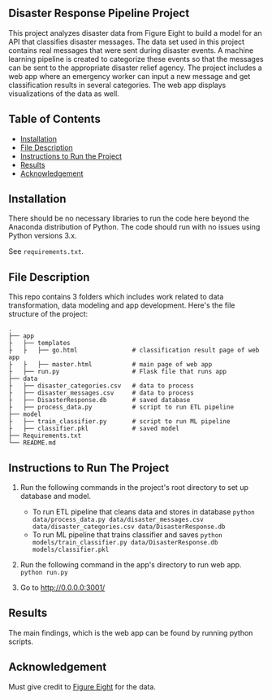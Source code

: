 ## Disaster Response Pipeline Project
This project analyzes disaster data from Figure Eight to build a model for an API that classifies disaster messages. The data set used in this project contains real messages that were sent during disaster events. A machine learning pipeline is created to categorize these events so that the messages can be sent to the appropriate disaster relief agency. The project includes a web app where an emergency worker can input a new message and get classification results in several categories. The web app displays visualizations of the data as well.

## Table of Contents
- [Installation](#installation)
- [File Description](#file-description)
- [Instructions to Run the Project](#instructions-to-run-the-project)
- [Results](#results)
- [Acknowledgement](#acknowledgement)

## Installation
There should be no necessary libraries to run the code here beyond the Anaconda distribution of Python. The code should run with no issues using Python versions 3.x.

See `requirements.txt`.

## File Description
This repo contains 3 folders which includes work related to data transformation, data modeling and app development. Here's the file structure of the project:

    .
    ├── app
    ├   ├── templates
    ├   ├   ├── go.html               # classification result page of web app
    ├   ├   ├── master.html           # main page of web app
    ├   ├── run.py                    # Flask file that runs app
    ├── data 
    ├   ├── disaster_categories.csv   # data to process
    ├   ├── disaster_messages.csv     # data to process
    ├   ├── DisasterResponse.db       # saved database
    ├   ├── process_data.py           # script to run ETL pipeline
    ├── model
    ├   ├── train_classifier.py       # script to run ML pipeline
    ├   ├── classifier.pkl            # saved model
    ├── Requirements.txt
    └── README.md

## Instructions to Run The Project
1. Run the following commands in the project's root directory to set up database and model.

    - To run ETL pipeline that cleans data and stores in database
        `python data/process_data.py data/disaster_messages.csv data/disaster_categories.csv data/DisasterResponse.db`
    - To run ML pipeline that trains classifier and saves
        `python models/train_classifier.py data/DisasterResponse.db models/classifier.pkl`

2. Run the following command in the app's directory to run web app.
    `python run.py`

3. Go to http://0.0.0.0:3001/

## Results
The main findings, which is the web app can be found by running python scripts.

## Acknowledgement
Must give credit to [Figure Eight](https://www.figure-eight.com/) for the data.
